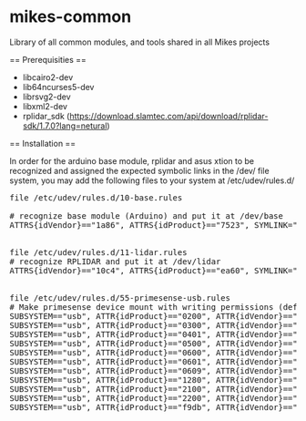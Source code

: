 # mikes-common
Library of all common modules, and tools shared in all Mikes projects

== Prerequisities ==

* libcairo2-dev
* lib64ncurses5-dev
* librsvg2-dev
* libxml2-dev
* rplidar_sdk (https://download.slamtec.com/api/download/rplidar-sdk/1.7.0?lang=netural)


== Installation ==

In order for the arduino base module, rplidar and asus xtion to be recognized
and assigned the expected symbolic links in the /dev/ file system,
you may add the following files to your system at /etc/udev/rules.d/

<pre>
file /etc/udev/rules.d/10-base.rules

# recognize base module (Arduino) and put it at /dev/base
ATTRS{idVendor}=="1a86", ATTRS{idProduct}=="7523", SYMLINK="base"


file /etc/udev/rules.d/11-lidar.rules
# recognize RPLIDAR and put it at /dev/lidar
ATTRS{idVendor}=="10c4", ATTRS{idProduct}=="ea60", SYMLINK="lidar"


file /etc/udev/rules.d/55-primesense-usb.rules
# Make primesense device mount with writing permissions (default is read only for unknown devices)
SUBSYSTEM=="usb", ATTR{idProduct}=="0200", ATTR{idVendor}=="1d27", MODE:="0666", OWNER:="root", GROUP:="video"
SUBSYSTEM=="usb", ATTR{idProduct}=="0300", ATTR{idVendor}=="1d27", MODE:="0666", OWNER:="root", GROUP:="video"
SUBSYSTEM=="usb", ATTR{idProduct}=="0401", ATTR{idVendor}=="1d27", MODE:="0666", OWNER:="root", GROUP:="video"
SUBSYSTEM=="usb", ATTR{idProduct}=="0500", ATTR{idVendor}=="1d27", MODE:="0666", OWNER:="root", GROUP:="video"
SUBSYSTEM=="usb", ATTR{idProduct}=="0600", ATTR{idVendor}=="1d27", MODE:="0666", OWNER:="root", GROUP:="video"
SUBSYSTEM=="usb", ATTR{idProduct}=="0601", ATTR{idVendor}=="1d27", MODE:="0666", OWNER:="root", GROUP:="video"
SUBSYSTEM=="usb", ATTR{idProduct}=="0609", ATTR{idVendor}=="1d27", MODE:="0666", OWNER:="root", GROUP:="video"
SUBSYSTEM=="usb", ATTR{idProduct}=="1280", ATTR{idVendor}=="1d27", MODE:="0666", OWNER:="root", GROUP:="video"
SUBSYSTEM=="usb", ATTR{idProduct}=="2100", ATTR{idVendor}=="1d27", MODE:="0666", OWNER:="root", GROUP:="video"
SUBSYSTEM=="usb", ATTR{idProduct}=="2200", ATTR{idVendor}=="1d27", MODE:="0666", OWNER:="root", GROUP:="video"
SUBSYSTEM=="usb", ATTR{idProduct}=="f9db", ATTR{idVendor}=="1d27", MODE:="0666", OWNER:="root", GROUP:="video"
</pre>
